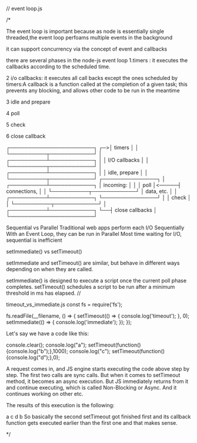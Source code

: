 // event loop.js

/*

The event loop is important because as node is essentially  single threaded,the event loop perfoams 
multiple events in the background 

 it can support concurrency via the concept of event and callbacks

 there are several phases in the node-js event loop 
 1.timers : it executes the callbacks according to the scheduled time.

  
 2 i/o callbacks: it executes all call backs except the ones scheduled by timers:A callback is a function
  called at the completion of a given task; this prevents any blocking, and allows
  other code to be run in the meantime


 3 idle and prepare

 4 poll

 5 check

 6 close callback

 ┌───────────────────────┐
┌─>│        timers         │
│  └──────────┬────────────┘
│  ┌──────────┴────────────┐
│  │     I/O callbacks     │
│  └──────────┬────────────┘
│  ┌──────────┴────────────┐
│  │     idle, prepare     │
│  └──────────┬────────────┘      ┌───────────────┐
│  ┌──────────┴────────────┐      │   incoming:   │
│  │         poll          │<─────┤  connections, │
│  └──────────┬────────────┘      │   data, etc.  │
│  ┌──────────┴────────────┐      └───────────────┘
│  │        check          │
│  └──────────┬────────────┘
│  ┌──────────┴────────────┐
└──┤    close callbacks    │
   └───────────────────────┘

Sequential vs Parallel
Traditional web apps perform each I/O Sequentially
With an Event Loop, they can be run in Parallel
Most time waiting for I/O, sequential is inefficient

setImmediate() vs setTimeout()

setImmediate and setTimeout() are similar, but behave in different ways depending on when they are called.

setImmediate() is designed to execute a script once the current poll phase completes.
setTimeout() schedules a script to be run after a minimum threshold in ms has elapsed.
// 

timeout_vs_immediate.js
const fs = require('fs');

fs.readFile(__filename, () => {
  setTimeout(() => {
    console.log('timeout');
  }, 0);
  setImmediate(() => {
    console.log('immediate');
  });
});




Let's say we have a code like this:

console.clear();
console.log("a");
setTimeout(function(){console.log("b");},1000);
console.log("c");
setTimeout(function(){console.log("d");},0);


A request comes in, and JS engine starts executing the code above step by step. The first two calls are sync calls. But when it comes to setTimeout method, it becomes an async execution. But JS immediately returns from it and continue executing, which is called Non-Blocking or Async. And it continues working on other etc.

The results of this execution is the following:

a c d b
So basically the second setTimeout got finished first and its callback function gets executed earlier than the first one and that makes sense.


*/

